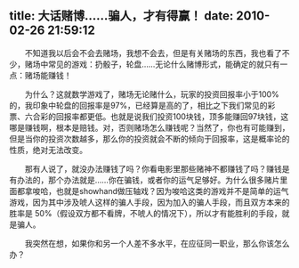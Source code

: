 title: 大话赌博……骗人，才有得赢！
date: 2010-02-26 21:59:12
---

 　　不知道我以后会不会去赌场，我想不会去，但是有关赌场的东西，我也看了不少，赌场中常见的游戏：扔骰子，轮盘……无论什么赌博形式，能确定的就只有一点：赌场能赚钱！

 　　为什么？这就数学游戏了，赌场无论赌什么，玩家的投资回报率小于100%的，我印象中轮盘的回报率是97%，已经算是高的了，相比之下我们常见的彩票、六合彩的回报率都更低。也就是说我们投资100块钱，顶多能赚回97块钱，这哪是赚钱啊，根本是赔钱。对，否则赌场怎么赚钱呢？当然了，你也有可能赚到，但是当你的投资次数越多，那么你的投资就会不断的倾向于回报率，这是概率论的性质，绝对无法改变。

 　　那有人说了，就没办法赚钱了吗？你看电影里那些赌神不都赚钱了吗？赚钱是有办法的，那个办法就是……你在骗钱，或者你的运气足够好。为什么很多赌片里面都拿唆哈，也就是showhand做压轴戏？因为唆哈这类的游戏并不是简单的运气游戏，因为其中涉及唬人这样的骗人手段，因为加入的骗人手段，而且双方本来的胜率是 50%（假设双方都不看牌，不唬人的情况下），所以才有能胜利的手段，就是骗人。

 　　我突然在想，如果你和另一个人差不多水平，在应征同一职业，那么你该怎么办？